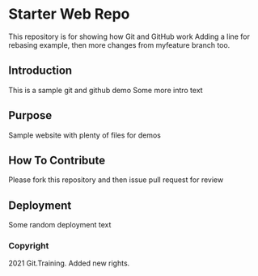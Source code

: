 # Starter Web Repo

This repository is for showing how Git and GitHub work
Adding a line for rebasing example, then more changes from myfeature branch too.

## Introduction

This is a sample git and github demo
Some more intro text

## Purpose

Sample website with plenty of files for demos

## How To Contribute

Please fork this repository and then issue pull request for review

## Deployment
Some random deployment text

### Copyright

2021 Git.Training. Added new rights.
